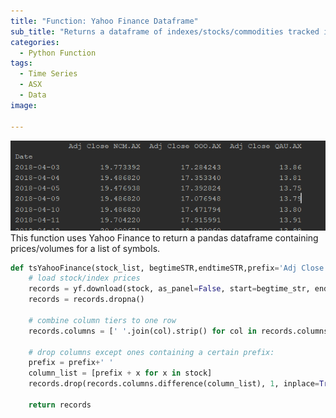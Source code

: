 ```yaml
---
title: "Function: Yahoo Finance Dataframe"
sub_title: "Returns a dataframe of indexes/stocks/commodities tracked in Yahoo Finance"
categories:
  - Python Function
tags:
  - Time Series
  - ASX
  - Data
image: 

---
```

![png](/assets/images/post2/post-01-09-2019-dataframe.PNG)
<br/>
This function uses Yahoo Finance to return a pandas dataframe containing prices/volumes for a list of symbols.


```python
def tsYahooFinance(stock_list, begtimeSTR,endtimeSTR,prefix='Adj Close'):
    # load stock/index prices
    records = yf.download(stock, as_panel=False, start=begtime_str, end=endtime_str)
    records = records.dropna()
    
    # combine column tiers to one row
    records.columns = [' '.join(col).strip() for col in records.columns.values]

    # drop columns except ones containing a certain prefix:
    prefix = prefix+' '
    column_list = [prefix + x for x in stock]
    records.drop(records.columns.difference(column_list), 1, inplace=True)

    return records
```